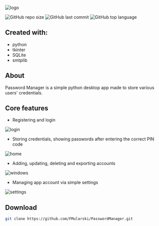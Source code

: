 ![logo](https://user-images.githubusercontent.com/26598200/133339620-e324b95f-0347-446f-954e-afe948bab532.png)

![GitHub repo size](https://img.shields.io/github/repo-size/FMularski/PasswordManager)
![GitHub last commit](https://img.shields.io/github/last-commit/FMularski/PasswordManager)
![GitHub top language](https://img.shields.io/github/languages/top/FMularski/PasswordManager)

## Created with:
* python
* tkinter
* SQLite
* smtplib

## About
Password Manager is a simple python desktop app made to store various users' credentials.

## Core features
* Registering and login 

![login](https://user-images.githubusercontent.com/26598200/133340244-f4d884c0-77bf-4ef6-85cb-80b8d049e10a.PNG)

* Storing credentials, showing passwords after entering the correct PIN code

![home](https://user-images.githubusercontent.com/26598200/133340308-902ce365-fde4-43bd-a6ac-c257e7abd384.PNG)

* Adding, updating, deleting and exporting accounts

![windows](https://user-images.githubusercontent.com/26598200/133340383-ff2b77ef-aea8-4d20-a33c-8834349ecedb.PNG)

* Managing app account via simple settings

![settings](https://user-images.githubusercontent.com/26598200/133340438-d6db44c1-c90e-46ad-97e3-343a26c8e94d.PNG)

## Download
```bash
git clone https://github.com/FMularski/PasswordManager.git
```
